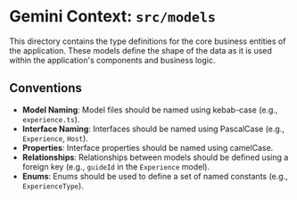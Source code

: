 # Gemini Context: `src/models`

This directory contains the type definitions for the core business entities of the application. These models define the shape of the data as it is used within the application's components and business logic.

## Conventions

-   **Model Naming**: Model files should be named using kebab-case (e.g., `experience.ts`).
-   **Interface Naming**: Interfaces should be named using PascalCase (e.g., `Experience`, `Host`).
-   **Properties**: Interface properties should be named using camelCase.
-   **Relationships**: Relationships between models should be defined using a foreign key (e.g., `guideId` in the `Experience` model).
-   **Enums**: Enums should be used to define a set of named constants (e.g., `ExperienceType`).
